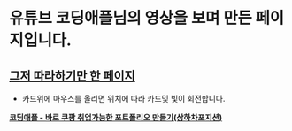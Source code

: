 
# **유튜브 코딩애플님의 영상을 보며 만든 페이지입니다.**

## **[그저 따라하기만 한 페이지](https://gubbib.github.io/Personal/HTML/CardEffect/CardOne/index.html)**
  - 카드위에 마우스를 올리면 위치에 따라 카드및 빛이 회전합니다.

**[코딩애플 - 바로 쿠팡 취업가능한 포트폴리오 만들기(상하차포지션)](https://www.youtube.com/watch?v=YDCCauu4lIk&t=424s&ab_channel=%EC%BD%94%EB%94%A9%EC%95%A0%ED%94%8C)**
